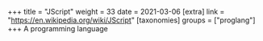 +++
title = "JScript"
weight = 33
date = 2021-03-06
[extra]
link = "https://en.wikipedia.org/wiki/JScript"
[taxonomies]
groups = ["proglang"]
+++
A programming language

